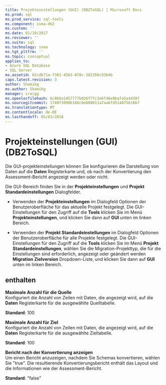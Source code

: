 ```yaml
---
title: Projekteinstellungen (GUI) (DB2ToSQL) | Microsoft Docs
ms.prod: sql
ms.prod_service: sql-tools
ms.component: ssma-db2
ms.custom: ''
ms.date: 01/19/2017
ms.reviewer: ''
ms.suite: sql
ms.technology: ssma
ms.tgt_pltfrm: ''
ms.topic: conceptual
applies_to:
- Azure SQL Database
- SQL Server
ms.assetid: b2cdb71a-f301-45b3-878c-382356c93b4b
caps.latest.revision: 3
author: Shamikg
ms.author: Shamikg
manager: craigg
ms.openlocfilehash: 6c8b6a1457777b026f7fc3e6f48e9bafa5a4438f
ms.sourcegitcommit: 1740f3090b168c0e809611a7aa6fd514075616bf
ms.translationtype: MT
ms.contentlocale: de-DE
ms.lasthandoff: 05/03/2018
---
```

# <a name="project-settings-gui-db2tosql"></a>Projekteinstellungen (GUI) (DB2ToSQL)
Die GUI-projekteinstellungen können Sie konfigurieren die Darstellung von Daten auf die **Daten** Registerkarte und, ob nach der Konvertierung den Assessment-Bericht angezeigt werden oder nicht.  
  
Die GUI-Bereich finden Sie in der **Projekteinstellungen** und **Projekt Standardeinstellungen** Dialogfelder.  
  
-   Verwenden der **Projekteinstellungen** im Dialogfeld Optionen der Benutzeroberfläche für das aktuelle Projekt festgelegt. Die GUI-Einstellungen für den Zugriff auf die **Tools** klicken Sie im Menü **Projekteinstellungen**, und klicken Sie dann auf **GUI** unten im linken Bereich.  
  
-   Verwenden der **Projekt Standardeinstellungen** im Dialogfeld Optionen der Benutzeroberfläche für alle Projekte festgelegt. Die GUI-Einstellungen für den Zugriff auf die **Tools** klicken Sie im Menü **Projekt Standardeinstellungen**, wählen Sie die Migration-Projekttyp, die für die Einstellungen sind erforderlich, angezeigt oder geändert werden **Migration Zielversion** Dropdown-Liste, und klicken Sie dann auf **GUI** unten im linken Bereich.  
  
## <a name="options"></a>enthalten  
**Maximale Anzahl für die Quelle**  
Konfiguriert die Anzahl von Zeilen mit Daten, die angezeigt wird, auf die **Daten** Registerkarte für die ausgewählte Quelltabelle.  
  
**Standard**: 100  
  
**Maximale Anzahl für Ziel**  
Konfiguriert die Anzahl von Zeilen mit Daten, die angezeigt wird, auf die **Daten** Registerkarte für die ausgewählte Zieltabelle.  
  
**Standard**: 100  
  
**Bericht nach der Konvertierung anzeigen**  
Um einen Bericht anzuzeigen, nachdem Sie Schemas konvertieren, wählen Sie "true". Die resultierende Konvertierungsbericht enthält das Layout und die Informationen wie der Assessment-Bericht.  
  
**Standard**: "false"  
  
